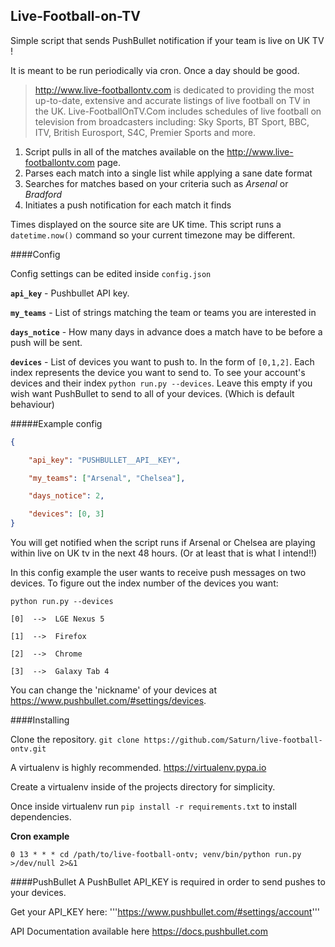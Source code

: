 ## Live-Football-on-TV


Simple script that sends PushBullet notification if your team is live on UK TV !

It is meant to be run periodically via cron. Once a day should be good.


> http://www.live-footballontv.com is dedicated to providing the most up-to-date, extensive and accurate listings of live football on TV in the UK. Live-FootballOnTV.Com includes schedules of live football on television from broadcasters including: Sky Sports, BT Sport, BBC, ITV, British Eurosport, S4C, Premier Sports and more.

1. Script pulls in all of the matches available on the http://www.live-footballontv.com page.
2. Parses each match into a single list while applying a sane date format
3. Searches for matches based on your criteria such as *Arsenal* or *Bradford*
4. Initiates a push notification for each match it finds

Times displayed on the source site are UK time. This script runs a `datetime.now()` command so your current timezone may be different.

####Config

Config settings can be edited inside `config.json`

**`api_key`** - Pushbullet API key.

**`my_teams`** - List of strings matching the team or teams you are interested in

**`days_notice`** - How many days in advance does a match have to be before a push will be sent.

**`devices`** - List of devices you want to push to. In the form of `[0,1,2]`. Each index represents the device you want to send to. To see your account's devices and their index `python run.py --devices`. 
Leave this empty if you wish want PushBullet to send to all of your devices. (Which is default behaviour)

#####Example config
```json
{

	"api_key": "PUSHBULLET__API__KEY",

	"my_teams": ["Arsenal", "Chelsea"],

	"days_notice": 2,

	"devices": [0, 3]
}
```
You will get notified when the script runs if Arsenal or Chelsea are playing within live on UK tv in the next 48 hours. (Or at least that is what I intend!!)

In this config example the user wants to receive push messages on two devices. To figure out the index number of the devices you want:

`python run.py --devices`

```
[0]  -->  LGE Nexus 5

[1]  -->  Firefox

[2]  -->  Chrome

[3]  -->  Galaxy Tab 4
```

You can change the 'nickname' of your devices at https://www.pushbullet.com/#settings/devices.


####Installing

Clone the repository. `git clone https://github.com/Saturn/live-football-ontv.git`

A virtualenv is highly recommended. https://virtualenv.pypa.io

Create a virtualenv inside of the projects directory for simplicity.

Once inside virtualenv run `pip install -r requirements.txt` to install dependencies.

**Cron example**

`0 13 * * * cd /path/to/live-football-ontv; venv/bin/python run.py >/dev/null 2>&1`

####PushBullet
A PushBullet API_KEY is required in order to send pushes to your devices.

Get your API_KEY here: '''https://www.pushbullet.com/#settings/account'''

API Documentation available here https://docs.pushbullet.com

